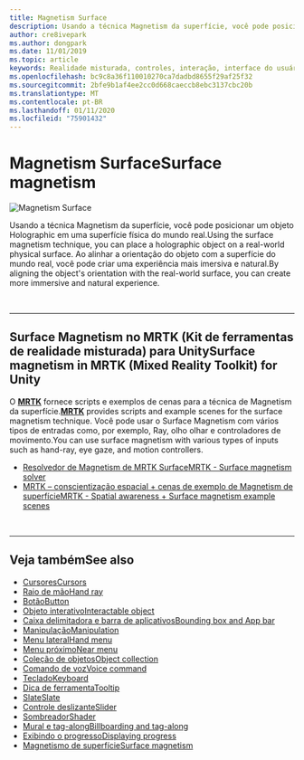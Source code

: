 ```yaml
---
title: Magnetism Surface
description: Usando a técnica Magnetism da superfície, você pode posicionar um objeto Holographic em uma superfície física do mundo real.
author: cre8ivepark
ms.author: dongpark
ms.date: 11/01/2019
ms.topic: article
keywords: Realidade misturada, controles, interação, interface do usuário, UX
ms.openlocfilehash: bc9c8a36f110010270ca7dadbd8655f29af25f32
ms.sourcegitcommit: 2bfe9b1af4ee2cc0d668caeccb8ebc3137cbc20b
ms.translationtype: MT
ms.contentlocale: pt-BR
ms.lasthandoff: 01/11/2020
ms.locfileid: "75901432"
---
```

# <a name="surface-magnetism"></a><span data-ttu-id="3870f-104">Magnetism Surface</span><span class="sxs-lookup"><span data-stu-id="3870f-104">Surface magnetism</span></span>

![Magnetism Surface](images/UX/MRTK_SurfaceMagnetism.gif)

<span data-ttu-id="3870f-106">Usando a técnica Magnetism da superfície, você pode posicionar um objeto Holographic em uma superfície física do mundo real.</span><span class="sxs-lookup"><span data-stu-id="3870f-106">Using the surface magnetism technique, you can place a holographic object on a real-world physical surface.</span></span> <span data-ttu-id="3870f-107">Ao alinhar a orientação do objeto com a superfície do mundo real, você pode criar uma experiência mais imersiva e natural.</span><span class="sxs-lookup"><span data-stu-id="3870f-107">By aligning the object's orientation with the real-world surface, you can create more immersive and natural experience.</span></span>

<br>

---

## <a name="surface-magnetism-in-mrtk-mixed-reality-toolkit-for-unity"></a><span data-ttu-id="3870f-108">Surface Magnetism no MRTK (Kit de ferramentas de realidade misturada) para Unity</span><span class="sxs-lookup"><span data-stu-id="3870f-108">Surface magnetism in MRTK (Mixed Reality Toolkit) for Unity</span></span>
<span data-ttu-id="3870f-109">O **[MRTK](https://github.com/Microsoft/MixedRealityToolkit-Unity)** fornece scripts e exemplos de cenas para a técnica de Magnetism da superfície.</span><span class="sxs-lookup"><span data-stu-id="3870f-109">**[MRTK](https://github.com/Microsoft/MixedRealityToolkit-Unity)** provides scripts and example scenes for the surface magnetism technique.</span></span> <span data-ttu-id="3870f-110">Você pode usar o Surface Magnetism com vários tipos de entradas como, por exemplo, Ray, olho olhar e controladores de movimento.</span><span class="sxs-lookup"><span data-stu-id="3870f-110">You can use surface magnetism with various types of inputs such as hand-ray, eye gaze, and motion controllers.</span></span>

* [<span data-ttu-id="3870f-111">Resolvedor de Magnetism de MRTK Surface</span><span class="sxs-lookup"><span data-stu-id="3870f-111">MRTK - Surface magnetism solver</span></span>](https://microsoft.github.io/MixedRealityToolkit-Unity/Documentation/README_Solver.html#surfacemagnetism)
* [<span data-ttu-id="3870f-112">MRTK – conscientização espacial + cenas de exemplo de Magnetism de superfície</span><span class="sxs-lookup"><span data-stu-id="3870f-112">MRTK - Spatial awareness + Surface magnetism example scenes</span></span>](https://github.com/microsoft/MixedRealityToolkit-Unity/blob/mrtk_development/Assets/MixedRealityToolkit.Examples/Demos/Solvers/Scenes/SurfaceMagnetismSpatialAwarenessExample.unity)


<br>

---

## <a name="see-also"></a><span data-ttu-id="3870f-113">Veja também</span><span class="sxs-lookup"><span data-stu-id="3870f-113">See also</span></span>

* [<span data-ttu-id="3870f-114">Cursores</span><span class="sxs-lookup"><span data-stu-id="3870f-114">Cursors</span></span>](cursors.md)
* [<span data-ttu-id="3870f-115">Raio de mão</span><span class="sxs-lookup"><span data-stu-id="3870f-115">Hand ray</span></span>](point-and-commit.md)
* [<span data-ttu-id="3870f-116">Botão</span><span class="sxs-lookup"><span data-stu-id="3870f-116">Button</span></span>](button.md)
* [<span data-ttu-id="3870f-117">Objeto interativo</span><span class="sxs-lookup"><span data-stu-id="3870f-117">Interactable object</span></span>](interactable-object.md)
* [<span data-ttu-id="3870f-118">Caixa delimitadora e barra de aplicativos</span><span class="sxs-lookup"><span data-stu-id="3870f-118">Bounding box and App bar</span></span>](app-bar-and-bounding-box.md)
* [<span data-ttu-id="3870f-119">Manipulação</span><span class="sxs-lookup"><span data-stu-id="3870f-119">Manipulation</span></span>](direct-manipulation.md)
* [<span data-ttu-id="3870f-120">Menu lateral</span><span class="sxs-lookup"><span data-stu-id="3870f-120">Hand menu</span></span>](hand-menu.md)
* [<span data-ttu-id="3870f-121">Menu próximo</span><span class="sxs-lookup"><span data-stu-id="3870f-121">Near menu</span></span>](near-menu.md)
* [<span data-ttu-id="3870f-122">Coleção de objetos</span><span class="sxs-lookup"><span data-stu-id="3870f-122">Object collection</span></span>](object-collection.md)
* [<span data-ttu-id="3870f-123">Comando de voz</span><span class="sxs-lookup"><span data-stu-id="3870f-123">Voice command</span></span>](voice-input.md)
* [<span data-ttu-id="3870f-124">Teclado</span><span class="sxs-lookup"><span data-stu-id="3870f-124">Keyboard</span></span>](keyboard.md)
* [<span data-ttu-id="3870f-125">Dica de ferramenta</span><span class="sxs-lookup"><span data-stu-id="3870f-125">Tooltip</span></span>](tooltip.md)
* [<span data-ttu-id="3870f-126">Slate</span><span class="sxs-lookup"><span data-stu-id="3870f-126">Slate</span></span>](slate.md)
* [<span data-ttu-id="3870f-127">Controle deslizante</span><span class="sxs-lookup"><span data-stu-id="3870f-127">Slider</span></span>](slider.md)
* [<span data-ttu-id="3870f-128">Sombreador</span><span class="sxs-lookup"><span data-stu-id="3870f-128">Shader</span></span>](shader.md)
* [<span data-ttu-id="3870f-129">Mural e tag-along</span><span class="sxs-lookup"><span data-stu-id="3870f-129">Billboarding and tag-along</span></span>](billboarding-and-tag-along.md)
* [<span data-ttu-id="3870f-130">Exibindo o progresso</span><span class="sxs-lookup"><span data-stu-id="3870f-130">Displaying progress</span></span>](progress.md)
* [<span data-ttu-id="3870f-131">Magnetismo de superfície</span><span class="sxs-lookup"><span data-stu-id="3870f-131">Surface magnetism</span></span>](surface-magnetism.md)

